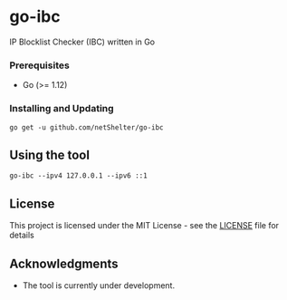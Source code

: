 # go-ibc
IP Blocklist Checker (IBC) written in Go

### Prerequisites

* Go (>= 1.12)

### Installing and Updating

```
go get -u github.com/netShelter/go-ibc
```

## Using the tool

```
go-ibc --ipv4 127.0.0.1 --ipv6 ::1
```

## License

This project is licensed under the MIT License - see the [LICENSE](LICENSE) file for details

## Acknowledgments

* The tool is currently under development.
